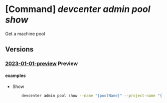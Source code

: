 # [Command] _devcenter admin pool show_

Get a machine pool

## Versions

### [2023-01-01-preview](/Resources/mgmt-plane/L3N1YnNjcmlwdGlvbnMve30vcmVzb3VyY2Vncm91cHMve30vcHJvdmlkZXJzL21pY3Jvc29mdC5kZXZjZW50ZXIvcHJvamVjdHMve30vcG9vbHMve30=/2023-01-01-preview.xml) **Preview**

<!-- mgmt-plane /subscriptions/{}/resourcegroups/{}/providers/microsoft.devcenter/projects/{}/pools/{} 2023-01-01-preview -->

#### examples

- Show
    ```bash
        devcenter admin pool show --name "{poolName}" --project-name "{projectName}" --resource-group "rg1"
    ```
